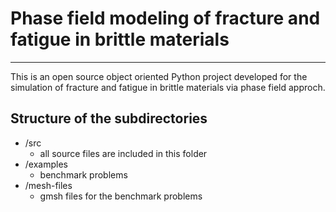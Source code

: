 # **Phase field modeling of fracture and fatigue in brittle materials**
***

This is an open source object oriented Python project developed for the simulation of fracture and fatigue in brittle materials via phase field approch. 

## Structure of the subdirectories
* /src
  - all source files are included in this folder
* /examples 
  - benchmark problems 
* /mesh-files 
  - gmsh files for the benchmark problems
